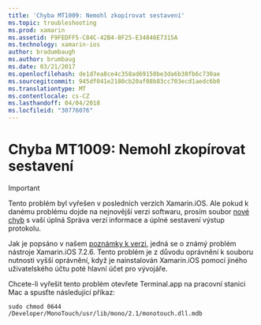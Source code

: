 ```yaml
---
title: 'Chyba MT1009: Nemohl zkopírovat sestavení'
ms.topic: troubleshooting
ms.prod: xamarin
ms.assetid: F9FEDFF5-C84C-42B4-8F25-E34846E7315A
ms.technology: xamarin-ios
author: bradumbaugh
ms.author: brumbaug
ms.date: 03/21/2017
ms.openlocfilehash: de1d7ea8ce4c358ad69150be3da6b38fb6c730ae
ms.sourcegitcommit: 945df041e2180cb20af08b83cc703ecd1aedc6b0
ms.translationtype: MT
ms.contentlocale: cs-CZ
ms.lasthandoff: 04/04/2018
ms.locfileid: "30776076"
---
```

# <a name="error-mt1009-could-not-copy-the-assembly"></a>Chyba MT1009: Nemohl zkopírovat sestavení

> [!IMPORTANT]
> Tento problém byl vyřešen v posledních verzích Xamarin.iOS. Ale pokud k danému problému dojde na nejnovější verzi softwaru, prosím soubor [nové chyb](~/cross-platform/troubleshooting/questions/howto-file-bug.md) s vaší úplná Správa verzí informace a úplné sestavení výstup protokolu.

Jak je popsáno v našem [poznámky k verzi](https://developer.xamarin.com/releases/ios/xamarin.ios_7/xamarin.ios_7.2/), jedná se o známý problém nástroje Xamarin.iOS 7.2.6. Tento problém je z důvodu oprávnění k souboru nutnosti vyšší oprávnění, když je nainstalován Xamarin.iOS pomocí jiného uživatelského účtu poté hlavní účet pro vývojáře.

Chcete-li vyřešit tento problém otevřete Terminal.app na pracovní stanici Mac a spusťte následující příkaz:

`sudo chmod 0644 /Developer/MonoTouch/usr/lib/mono/2.1/monotouch.dll.mdb`

